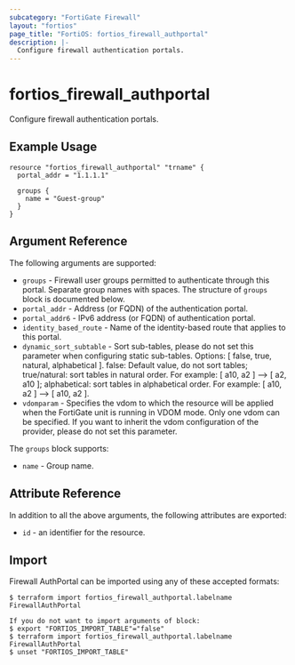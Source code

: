 ```yaml
---
subcategory: "FortiGate Firewall"
layout: "fortios"
page_title: "FortiOS: fortios_firewall_authportal"
description: |-
  Configure firewall authentication portals.
---
```


# fortios_firewall_authportal
Configure firewall authentication portals.

## Example Usage

```hcl
resource "fortios_firewall_authportal" "trname" {
  portal_addr = "1.1.1.1"

  groups {
    name = "Guest-group"
  }
}
```

## Argument Reference

The following arguments are supported:

* `groups` - Firewall user groups permitted to authenticate through this portal. Separate group names with spaces. The structure of `groups` block is documented below.
* `portal_addr` - Address (or FQDN) of the authentication portal.
* `portal_addr6` - IPv6 address (or FQDN) of authentication portal.
* `identity_based_route` - Name of the identity-based route that applies to this portal.
* `dynamic_sort_subtable` - Sort sub-tables, please do not set this parameter when configuring static sub-tables. Options: [ false, true, natural, alphabetical ]. false: Default value, do not sort tables; true/natural: sort tables in natural order. For example: [ a10, a2 ] --> [ a2, a10 ]; alphabetical: sort tables in alphabetical order. For example: [ a10, a2 ] --> [ a10, a2 ].
* `vdomparam` - Specifies the vdom to which the resource will be applied when the FortiGate unit is running in VDOM mode. Only one vdom can be specified. If you want to inherit the vdom configuration of the provider, please do not set this parameter.

The `groups` block supports:

* `name` - Group name.


## Attribute Reference

In addition to all the above arguments, the following attributes are exported:
* `id` - an identifier for the resource.

## Import

Firewall AuthPortal can be imported using any of these accepted formats:
```
$ terraform import fortios_firewall_authportal.labelname FirewallAuthPortal

If you do not want to import arguments of block:
$ export "FORTIOS_IMPORT_TABLE"="false"
$ terraform import fortios_firewall_authportal.labelname FirewallAuthPortal
$ unset "FORTIOS_IMPORT_TABLE"
```
